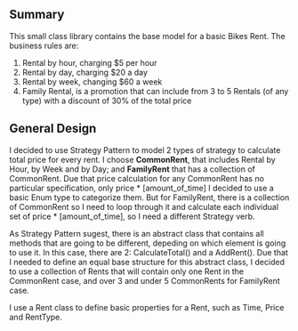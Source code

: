 ## Summary

This small class library contains the base model for a basic Bikes Rent. The business rules are:

1. Rental by hour, charging $5 per hour
2. Rental by day, charging $20 a day
3. Rental by week, changing $60 a week
4. Family Rental, is a promotion that can include from 3 to 5 Rentals (of any type) with a discount of 30% of the total price

## General Design

I decided to use Strategy Pattern to model 2 types of strategy to calculate total price for every rent. I choose **CommonRent**, that includes Rental by Hour, by Week and by Day; and **FamilyRent** that has a collection of CommonRent. Due that price calculation for any CommonRent has no particular specification, only price * [amount_of_time] I decided to use a basic Enum type to categorize them.
But for FamilyRent, there is a collection of CommonRent so I need to loop through it and calculate each individual set of price * [amount_of_time], so I need a different Strategy verb.

As Strategy Pattern sugest, there is an abstract class that contains all methods that are going to be different, depeding on which element is going to use it. In this case, there are 2: CalculateTotal() and a AddRent(). Due that I needed to define an equal base structure for this abstract class, I decided to use a collection of Rents that will contain only one Rent in the CommonRent case, and over 3 and under 5 CommonRents for FamilyRent case.

I use a Rent class to define basic properties for a Rent, such as Time, Price and RentType.
